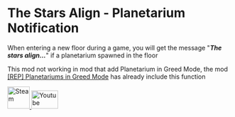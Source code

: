 # The Stars Align - Planetarium Notification


When entering a new floor during a game, you will get the message &quot;<b><i>The stars align...</b></i>&quot; if a planetarium spawned in the floor

This mod not working in mod that add Planetarium in Greed Mode, the mod [[REP] Planetariums in Greed Mode](https://steamcommunity.com/sharedfiles/filedetails/?id=2748584047&searchtext=planetarium)
 has already include this function

<div><a href="https://steamcommunity.com/sharedfiles/filedetails/?id=3297124416" target="_blank">
        <img src="https://upload.wikimedia.org/wikipedia/commons/thumb/8/83/Steam_icon_logo.svg/512px-Steam_icon_logo.svg.png" alt="Steam" width="50" height="50">
</a>
<a href="https://youtu.be/zMYZM31nETk" target="_blank">
        <img src="https://upload.wikimedia.org/wikipedia/commons/e/ef/Youtube_logo.png" alt="Youtube" width="60" height="41">
</a></div>


